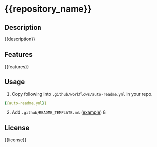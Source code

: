 # {{repository_name}}

## Description
{{description}}

## Features
{{features}}

## Usage
1. Copy following into `.github/workflows/auto-readme.yml` in your repo.

```.github/workflows/auto-readme.yml
{{auto-readme.yml}}
```

2. Add `.github/README_TEMPLATE.md`. ([example](.github/README_TEMPLATE.md`))
ß
## License
{{license}}

